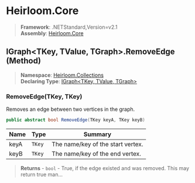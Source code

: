 # Heirloom.Core

> **Framework**: .NETStandard,Version=v2.1  
> **Assembly**: [Heirloom.Core][0]

## IGraph\<TKey, TValue, TGraph>.RemoveEdge (Method)

> **Namespace**: [Heirloom.Collections][0]  
> **Declaring Type**: [IGraph\<TKey, TValue, TGraph>][1]

### RemoveEdge(TKey, TKey)

Removes an edge between two vertices in the graph.

```cs
public abstract bool RemoveEdge(TKey keyA, TKey keyB)
```

| Name | Type   | Summary                           |
|------|--------|-----------------------------------|
| keyA | `TKey` | The name/key of the start vertex. |
| keyB | `TKey` | The name/key of the end vertex.   |

> **Returns** - `bool` - True, if the edge existed and was removed. This may return true man...

[0]: ../../../Heirloom.Core.md
[1]: ../IGraph[TKey,TValue,TGraph].md
